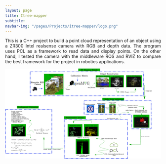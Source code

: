 ```yaml
---
layout: page
title: Itree-mapper
subtitle: 
navbar-img: "/pages/Projects/itree-mapper/logo.png"
---
```

<div style="text-align: justify ">
This is a C++ project to build a point cloud representation of an object using a ZR300 Intel realsense camera with RGB and depth data. The program uses PCL as a framework to read data and display points. On the other hand, I tested the camera with the middleware ROS and RVIZ to compare the best framework for the project in robotics applications.
</div>

<img src="/pages/Projects/itree-mapper/pipeline.png"
     alt="Markdown Monster icon"
     style="float: left; margin-right: 10px;" />